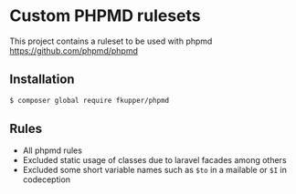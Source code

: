 # Custom PHPMD rulesets

This project contains a ruleset to be used with phpmd https://github.com/phpmd/phpmd

## Installation

```bash
$ composer global require fkupper/phpmd
```

## Rules
- All phpmd rules
- Excluded static usage of classes due to laravel facades among others
- Excluded some short variable names such as `$to` in a mailable or `$I` in codeception
